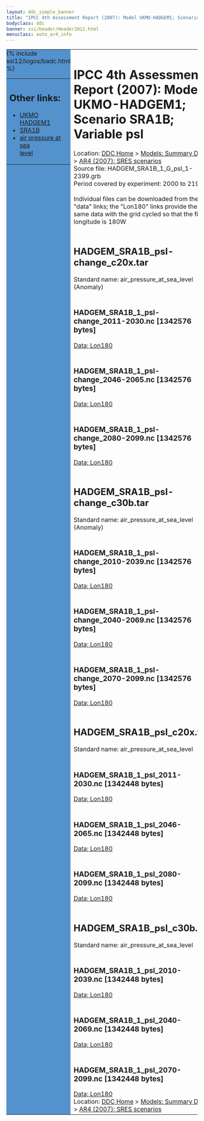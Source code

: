 ```yaml
---
layout: ddc_simple_banner
title: "IPCC 4th Assessment Report (2007): Model UKMO-HADGEM1; Scenario SRA1B; Variable psl"
bodyclass: ddc
banner: ssi/header/Header2012.html
menuclass: auto_ar4_info
---
```



<table width="100%" border="0" cellspacing="0" cellpadding="0" style="border-collapse: collapse;">
<tr style="margin:0;padding:0;border:0;">
<td style="margin:0;padding:0;border:0;height:1pt;width:150pt;background:#5492CD;" valign="top" >

<div id="lh-col2" class="auto_ar4_info">
<table class="menumain" bgcolor="#5492CD" cellspacing="0" width="100%" border="0">
<tr><td>
<h2> Other links:</h2>
<ul>
<li><a href="/auto/ar4/model-UKMO-HADGEM1.html">UKMO<br/>HADGEM1</a></li>
<li><a href="/auto/ar4/scenario-SRA1B.html">SRA1B</a></li>
<li><a href="/auto/ar4/var-air_pressure_at_sea_level.html">air pressure at sea<br/> level</a></li>
</ul>
</td></tr>
{% include ssi12/logos/badc.html %}
</table>
</div>
</td>
<td><h1>IPCC 4th Assessment Report (2007): Model UKMO-HADGEM1; Scenario SRA1B; Variable psl</h1>

<!-- Breadcrumb1 -->
<div id="breadcrumb1" align="left">
Location: <a href="/index.html">DDC Home</a> > <a href="/sim/gcm_clim/">Models: Summary Data</a>
> <a href="/sim/gcm_clim/SRES_AR4/index.html">AR4 (2007): SRES scenarios</a>
</div>
<!-- End of Breadcrumb1 -->Source file: HADGEM_SRA1B_1_G_psl_1-2399.grb
<br/>
Period covered by experiment: 2000 to 2199<br/>
<br/>Individual files can be downloaded from the "data" links; the "Lon180" links provide the same data
         with the grid cycled so that the first longitude is 180W<br/>
<br/><h2>HADGEM_SRA1B_psl-change_c20x.tar</h2>
Standard name: air_pressure_at_sea_level (Anomaly)<br>
<br/><h3>HADGEM_SRA1B_1_psl-change_2011-2030.nc [1342576 bytes]</h3>
<a href="/cgi-bin/downl/ar4_nc/psl/HADGEM_SRA1B_1_psl-change_2011-2030.nc">Data; </a><a href="/cgi-bin/downl/ar4_nc/psl/HADGEM_SRA1B_1_psl-change_2011-2030.cyto180.nc"> Lon180</a><br/>
<br/><h3>HADGEM_SRA1B_1_psl-change_2046-2065.nc [1342576 bytes]</h3>
<a href="/cgi-bin/downl/ar4_nc/psl/HADGEM_SRA1B_1_psl-change_2046-2065.nc">Data; </a><a href="/cgi-bin/downl/ar4_nc/psl/HADGEM_SRA1B_1_psl-change_2046-2065.cyto180.nc"> Lon180</a><br/>
<br/><h3>HADGEM_SRA1B_1_psl-change_2080-2099.nc [1342576 bytes]</h3>
<a href="/cgi-bin/downl/ar4_nc/psl/HADGEM_SRA1B_1_psl-change_2080-2099.nc">Data; </a><a href="/cgi-bin/downl/ar4_nc/psl/HADGEM_SRA1B_1_psl-change_2080-2099.cyto180.nc"> Lon180</a><br/>
<br/><h2>HADGEM_SRA1B_psl-change_c30b.tar</h2>
Standard name: air_pressure_at_sea_level (Anomaly)<br>
<br/><h3>HADGEM_SRA1B_1_psl-change_2010-2039.nc [1342576 bytes]</h3>
<a href="/cgi-bin/downl/ar4_nc/psl/HADGEM_SRA1B_1_psl-change_2010-2039.nc">Data; </a><a href="/cgi-bin/downl/ar4_nc/psl/HADGEM_SRA1B_1_psl-change_2010-2039.cyto180.nc"> Lon180</a><br/>
<br/><h3>HADGEM_SRA1B_1_psl-change_2040-2069.nc [1342576 bytes]</h3>
<a href="/cgi-bin/downl/ar4_nc/psl/HADGEM_SRA1B_1_psl-change_2040-2069.nc">Data; </a><a href="/cgi-bin/downl/ar4_nc/psl/HADGEM_SRA1B_1_psl-change_2040-2069.cyto180.nc"> Lon180</a><br/>
<br/><h3>HADGEM_SRA1B_1_psl-change_2070-2099.nc [1342576 bytes]</h3>
<a href="/cgi-bin/downl/ar4_nc/psl/HADGEM_SRA1B_1_psl-change_2070-2099.nc">Data; </a><a href="/cgi-bin/downl/ar4_nc/psl/HADGEM_SRA1B_1_psl-change_2070-2099.cyto180.nc"> Lon180</a><br/>
<br/><h2>HADGEM_SRA1B_psl_c20x.tar</h2>
Standard name: air_pressure_at_sea_level<br>
<br/><h3>HADGEM_SRA1B_1_psl_2011-2030.nc [1342448 bytes]</h3>
<a href="/cgi-bin/downl/ar4_nc/psl/HADGEM_SRA1B_1_psl_2011-2030.nc">Data; </a><a href="/cgi-bin/downl/ar4_nc/psl/HADGEM_SRA1B_1_psl_2011-2030.cyto180.nc"> Lon180</a><br/>
<br/><h3>HADGEM_SRA1B_1_psl_2046-2065.nc [1342448 bytes]</h3>
<a href="/cgi-bin/downl/ar4_nc/psl/HADGEM_SRA1B_1_psl_2046-2065.nc">Data; </a><a href="/cgi-bin/downl/ar4_nc/psl/HADGEM_SRA1B_1_psl_2046-2065.cyto180.nc"> Lon180</a><br/>
<br/><h3>HADGEM_SRA1B_1_psl_2080-2099.nc [1342448 bytes]</h3>
<a href="/cgi-bin/downl/ar4_nc/psl/HADGEM_SRA1B_1_psl_2080-2099.nc">Data; </a><a href="/cgi-bin/downl/ar4_nc/psl/HADGEM_SRA1B_1_psl_2080-2099.cyto180.nc"> Lon180</a><br/>
<br/><h2>HADGEM_SRA1B_psl_c30b.tar</h2>
Standard name: air_pressure_at_sea_level<br>
<br/><h3>HADGEM_SRA1B_1_psl_2010-2039.nc [1342448 bytes]</h3>
<a href="/cgi-bin/downl/ar4_nc/psl/HADGEM_SRA1B_1_psl_2010-2039.nc">Data; </a><a href="/cgi-bin/downl/ar4_nc/psl/HADGEM_SRA1B_1_psl_2010-2039.cyto180.nc"> Lon180</a><br/>
<br/><h3>HADGEM_SRA1B_1_psl_2040-2069.nc [1342448 bytes]</h3>
<a href="/cgi-bin/downl/ar4_nc/psl/HADGEM_SRA1B_1_psl_2040-2069.nc">Data; </a><a href="/cgi-bin/downl/ar4_nc/psl/HADGEM_SRA1B_1_psl_2040-2069.cyto180.nc"> Lon180</a><br/>
<br/><h3>HADGEM_SRA1B_1_psl_2070-2099.nc [1342448 bytes]</h3>
<a href="/cgi-bin/downl/ar4_nc/psl/HADGEM_SRA1B_1_psl_2070-2099.nc">Data; </a><a href="/cgi-bin/downl/ar4_nc/psl/HADGEM_SRA1B_1_psl_2070-2099.cyto180.nc"> Lon180</a><br/>
<!-- Breadcrumb2 -->
<div id="breadcrumb2" align="left">
Location: <a href="/index.html">DDC Home</a> > <a href="/sim/gcm_clim/">Models: Summary Data</a>
> <a href="/sim/gcm_clim/SRES_AR4/index.html">AR4 (2007): SRES scenarios</a>
</div>
<!-- End of Breadcrumb2 --></td></tr></table>
